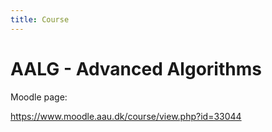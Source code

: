 ```yaml
---
title: Course
---
```


# AALG - Advanced Algorithms

Moodle page:

<https://www.moodle.aau.dk/course/view.php?id=33044>

<br>